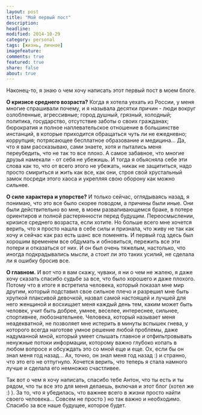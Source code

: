 ```yaml
---
layout: post
title: "Мой первый пост"
description: 
headline: 
modified: 2014-10-29
category: personal
tags: [жизнь, личное]
imagefeature: 
comments: true
featured: true
share: false
about: true
---
```

Наконец-то, я знаю о чем хочу написать этот первый пост в моем блоге. 

**О кризисе среднего возраста?** Когда я хотела уехать из России, у меня многие спрашивали почему, и я называла десятки причин - люди вокруг озлобленные, агрессивные; город душный, грязный, холодный; политика, государство, отсутствие заботы о своих гражданах; бюрократия и полное наплевательское отношение в большинстве инстанций, в которые приходится обращаться чуть ли не ежедневно; коррупция; потрясающее бесплатное образование и медицина... Да, что я вам рассказываю, сами знаете, хотя и пытались меня переубедить, что не так то все плохо. А самое забавное, что многие друзья намекали - от себя не убежишь. И тогда я обьясняла себе эти слова как то, что от всего этого не убежать, никак не защититься, надо просто смириться и жить как все, как они, строя свой хрустальный замок посреди этого хаоса и укрепляя свою оборону как можно сильнее.
	
**О силе характера и упорстве?** И только сейчас, оглядываясь назад, я понимаю, что это все было скорее поводом, а причины были иные. Они были действительно во мне, в моем разваливающемся браке, в потере ориентиров и полной растерянности перед будущим. Переосмыслении, кризисе среднего возраста, если хотите. Но больше всего мне хочется верить, что я просто нашла в себе силы и признала, что живу не так как хочу и сейчас как раз есть шанс все поменять. И первый год здесь был хорошим временем все обдумать и обновиться, пережить все эти потери и отказаться от них. И он был очень тяжелым, настолько, что иногда подкрадывались мысли, а стоит ли это таких усилий, не сделала ли я ошибку бросив все.

**О главном.** И вот что я вам скажу, чуваки, я ни о чем не жалею, я даже хочу сказать спасибо судьбе за все, что было хорошего и даже плохого. Потому что в итоге я встретила человека, который показал мне мир другим, который подставил свое сильное плечо и разрешил мне быть хрупкой плаксивой девочкой, назвал самой настоящей и лучшей для него женщиной и восхищает меня каждый день тем, каким может быть человек, учит быть добрее, умнее, веселее, интереснее, сильнее, спортивнее, любознательнее. 
Человека, который называет меня неадекватной, не позволяет мне истерить в минуты вспышек гнева, у которого всегда наготове умное решение любой проблемы, даже надуманной мной, который умеет слышать главное и отфильтровывать ненужные потоки информации, которому важно глубоко копать в любом вопросе и обсуждать это со мной еще и еще. Ох, если бы он знал меня год назад... Ах, точно, он знал меня год назад :) и странно, что это его не отпугнуло. Хочется верить, что теперь я стала намного лучше и сделала его немножко счастливее.

Так вот о чем я хочу написать, спасибо тебе Антон, что ты есть и ты рядом, что ты все это для меня делаешь, включая и этот блог (хотел же :) ). За то, что я убедилась, что важнее всего в жизни просто найти своего человека... Совсем не просто ) но так важно и необходимо. Спасибо за все наше будущее, которое будет.



